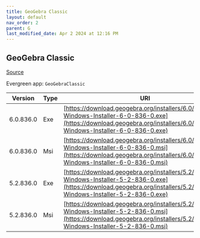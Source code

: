 ```yaml
---
title: GeoGebra Classic
layout: default
nav_order: 2
parent: G
last_modified_date: Apr 2 2024 at 12:16 PM
---
```


## GeoGebra Classic

[Source](https://www.geogebra.org)

Evergreen app: `GeoGebraClassic`

| Version   | Type | URI                                                                                                                                                                            |
| --------- | ---- | ------------------------------------------------------------------------------------------------------------------------------------------------------------------------------ |
| 6.0.836.0 | Exe  | [https://download.geogebra.org/installers/6.0/GeoGebra-Windows-Installer-6-0-836-0.exe](https://download.geogebra.org/installers/6.0/GeoGebra-Windows-Installer-6-0-836-0.exe) |
| 6.0.836.0 | Msi  | [https://download.geogebra.org/installers/6.0/GeoGebra-Windows-Installer-6-0-836-0.msi](https://download.geogebra.org/installers/6.0/GeoGebra-Windows-Installer-6-0-836-0.msi) |
| 5.2.836.0 | Exe  | [https://download.geogebra.org/installers/5.2/GeoGebra-Windows-Installer-5-2-836-0.exe](https://download.geogebra.org/installers/5.2/GeoGebra-Windows-Installer-5-2-836-0.exe) |
| 5.2.836.0 | Msi  | [https://download.geogebra.org/installers/5.2/GeoGebra-Windows-Installer-5-2-836-0.msi](https://download.geogebra.org/installers/5.2/GeoGebra-Windows-Installer-5-2-836-0.msi) |
